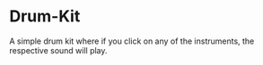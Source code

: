 # Drum-Kit
A simple drum kit where if you click on any of the instruments, the respective sound will play.

